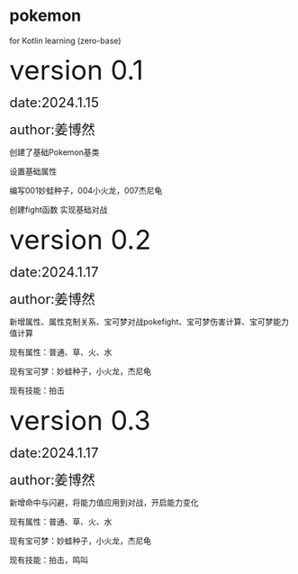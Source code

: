 # pokemon
for Kotlin learning (zero-base)

<font size=7>version 0.1</font>

<font size=5>date:2024.1.15</font>

<font size=5>author:姜博然</font>

创建了基础Pokemon基类

设置基础属性

编写001妙蛙种子，004小火龙，007杰尼龟

创建fight函数 实现基础对战

<font size=7>version 0.2</font>

<font size=5>date:2024.1.17</font>

<font size=5>author:姜博然</font>

新增属性、属性克制关系、宝可梦对战pokefight、宝可梦伤害计算、宝可梦能力值计算

现有属性：普通、草、火、水

现有宝可梦：妙蛙种子，小火龙，杰尼龟

现有技能：拍击

<font size=7>version 0.3</font>

<font size=5>date:2024.1.17</font>

<font size=5>author:姜博然</font>

新增命中与闪避，将能力值应用到对战，开启能力变化

现有属性：普通、草、火、水

现有宝可梦：妙蛙种子，小火龙，杰尼龟

现有技能：拍击，鸣叫